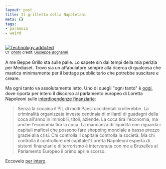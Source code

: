 ```yaml
--- 
layout: post
title: Il grilletto della Napoletani
meta: {}
tags: 
- paranoia
- weird
---
```

<a href="http://www.flickr.com/photos/79286287@N00/380955535/" title="Technology addicted" target="_blank"><img src="http://farm1.static.flickr.com/184/380955535_706ffa65c4.jpg" alt="Technology addicted" border="0" /></a>  
<small><a href="http://creativecommons.org/licenses/by/2.0/" title="Attribution License" target="_blank"><img src="http://www.lastknight.com/wp-content/plugins/photo-dropper/images/cc.png" alt="Creative Commons License" border="0" width="16" height="16" align="absmiddle" /></a> <a href="http://www.photodropper.com/photos/" target="_blank">photo</a> credit: <a href="http://www.flickr.com/photos/79286287@N00/380955535/" title="Giuseppe Bognanni" target="_blank">Giuseppe Bognanni</a></small>  
  
A me Beppe Grillo sta sulle palle. Lo sapete sin dai tempi della mia perizia per Mediaset.  Trovo sia un affabulatore sempre alla ricerca di qualcosa che mastica minimamente per il battage pubblicitario che potrebbe suscitare e creare.  
  
Ma ogni tanto va assolutamente letto. Uno di quegli "ogni tanto" è [oggi][1], dove riporta per intero il discorso al parlamento europeo di Loretta Napoleoni sulle [interdipendenze finanziarie][1]:  
  
>  Senza la cocaina il PIL di molti Paesi occidentali crollerebbe. La criminalità organizzata investe centinaia di miliardi di guadagni della coca all'anno in immobili, titoli, aziende. La coca tira l'economia, ma anche l'economia tira la coca. La mancanza di liquidità non riguarda i capitali mafiosi che possono fare shopping mondiale a basso prezzo grazie alla crisi. Chi controlla il capitale controlla la società. Ma chi controlla il controllore del capitale? Loretta Napoleoni esperta di sistemi finanziari e di terrorismo è intervenuta con me a Bruxelles al Parlamento Europeo il primo aprile scorso.  
  
Eccovelo [per intero][1].  
  
[1]: http://www.beppegrillo.it/2009/04/napoleoni.html 
